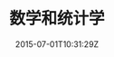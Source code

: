 ---
title: 数学和统计学

linktitle: 27) 数学和统计学.

type: book

date: 2015-07-01T10:31:29Z

draft: false

tags:
- CIP

categories:
- The Classification of Instructional Programs

weight: 27
---